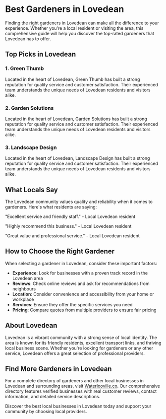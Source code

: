 # Best Gardeners in Lovedean

Finding the right gardeners in Lovedean can make all the difference to your experience. Whether you're a local resident or visiting the area, this comprehensive guide will help you discover the top-rated gardeners that Lovedean has to offer.

## Top Picks in Lovedean

### 1. Green Thumb
Located in the heart of Lovedean, Green Thumb has built a strong reputation for quality service and customer satisfaction. Their experienced team understands the unique needs of Lovedean residents and visitors alike.

### 2. Garden Solutions
Located in the heart of Lovedean, Garden Solutions has built a strong reputation for quality service and customer satisfaction. Their experienced team understands the unique needs of Lovedean residents and visitors alike.

### 3. Landscape Design
Located in the heart of Lovedean, Landscape Design has built a strong reputation for quality service and customer satisfaction. Their experienced team understands the unique needs of Lovedean residents and visitors alike.

## What Locals Say

The Lovedean community values quality and reliability when it comes to gardeners. Here's what residents are saying:

"Excellent service and friendly staff." - Local Lovedean resident

"Highly recommend this business." - Local Lovedean resident

"Great value and professional service." - Local Lovedean resident

## How to Choose the Right Gardener

When selecting a gardener in Lovedean, consider these important factors:

- **Experience**: Look for businesses with a proven track record in the Lovedean area
- **Reviews**: Check online reviews and ask for recommendations from neighbours
- **Location**: Consider convenience and accessibility from your home or workplace
- **Services**: Ensure they offer the specific services you need
- **Pricing**: Compare quotes from multiple providers to ensure fair pricing

## About Lovedean

Lovedean is a vibrant community with a strong sense of local identity. The area is known for its friendly residents, excellent transport links, and thriving local business scene. Whether you're looking for gardeners or any other service, Lovedean offers a great selection of professional providers.

## Find More Gardeners in Lovedean

For a complete directory of gardeners and other local businesses in Lovedean and surrounding areas, visit [Waterlooville.co](https://waterlooville.co). Our comprehensive directory features verified businesses with real customer reviews, contact information, and detailed service descriptions.

Discover the best local businesses in Lovedean today and support your community by choosing local providers.

